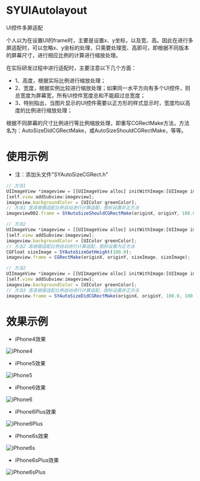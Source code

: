 # SYUIAutolayout
UI控件多屏适配

个人以为在设置UI的frame时，主要是设置x、y坐标，以及宽、高。因此在进行多屏适配时，可以忽略x、y坐标的处理，只需要处理宽、高即可，即根据不同版本的屏幕尺寸，进行相应比例的计算进行缩放处理。

在实际研发过程中进行适配时，主要注意以下几个方面：
* 1、高度，根据实际比例进行缩放处理；
* 2、宽度，根据实例比较进行缩放处理；如果同一水平方向有多个UI控件，则总宽度为屏幕宽，所有UI控件宽度总和不能超过总宽度；
* 3、特别指出，当图片显示的UI控件需要以正方形的样式显示时，宽度均以高度的比例进行缩放处理；

根据不同屏幕的尺寸比例进行等比例缩放处理，即重写CGRectMake方法，方法名为：AutoSizeDidCGRectMake，或AutoSizeShouldCGRectMake，等等。

# 使用示例
* 注：添加头文件"SYAutoSizeCGRect.h"
~~~ javascript
// 方法1
UIImageView *imageview = [[UIImageView alloc] initWithImage:[UIImage imageNamed:@"image"]];
[self.view addSubview:imageview];
imageview.backgroundColor = [UIColor greenColor];
// 方法1 宽高根据适配比例自动进行计算适配，图标设置非正方法
imageview002.frame = SYAutoSizeShouldCGRectMake(originX, originY, 100.0, 100.0, YES, YES);
~~~
~~~ javascript
// 方法2
UIImageView *imageview = [[UIImageView alloc] initWithImage:[UIImage imageNamed:@"image"]];
[self.view addSubview:imageview];
imageview.backgroundColor = [UIColor greenColor];
// 方法2 高根据适配比例自动进行计算适配，图标设置为正方法
CGFloat sizeImage = SYAutoSizeGetHeight(100.0);
imageview.frame = CGRectMake(originX, originY, sizeImage, sizeImage);
~~~
~~~ javascript
// 方法2
UIImageView *imageview = [[UIImageView alloc] initWithImage:[UIImage imageNamed:@"image"]];
[self.view addSubview:imageview];
imageview.backgroundColor = [UIColor greenColor];
// 方法3 宽高根据适配比例自动进行计算适配，图标设置非正方法
imageview.frame = SYAutoSizeDidCGRectMake(originX, originY, 100.0, 100.0);
~~~

# 效果示例
* iPhone4效果

![iPhone4](./images/iPhone4.png) 
* iPhone5效果

![iPhone5](./images/iPhone5.png)
* iPhone6效果

![iPhone6](./images/iPhone6.png) 
* iPhone6Plus效果

![iPhone6Plus](./images/iPhone6Plus.png)
* iPhone6s效果

![iPhone6s](./images/iPhone6s.png) 
* iPhone6sPlus效果

![iPhone6sPlus](./images/iPhone6sPlus.png)


